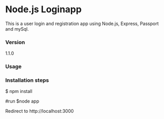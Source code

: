 # Node.js Loginapp

This is a user login and registration app using Node.js, Express, Passport and mySql.

### Version
1.1.0

### Usage


### Installation steps

$ npm install

#run 
$node app

Redirect to http://localhost:3000

